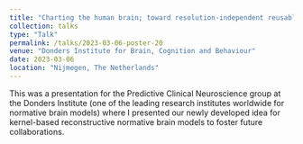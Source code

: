 ```yaml
---
title: "Charting the human brain; toward resolution-independent reusable normative brain models"
collection: talks
type: "Talk"
permalink: /talks/2023-03-06-poster-20
venue: "Donders Institute for Brain, Cognition and Behaviour"
date: 2023-03-06
location: "Nijmegen, The Netherlands"
---
```


This was a presentation for the Predictive Clinical Neuroscience group at the Donders Institute (one of the leading research institutes worldwide for normative brain models) where I presented our newly developed idea for kernel-based reconstructive normative brain models to foster future collaborations.
